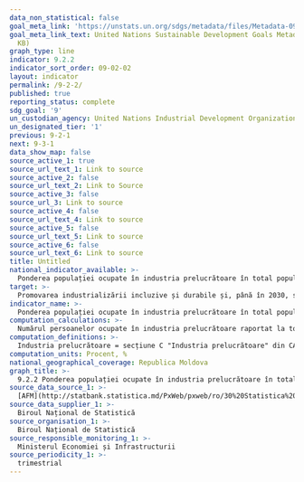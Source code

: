 ```yaml
---
data_non_statistical: false
goal_meta_link: 'https://unstats.un.org/sdgs/metadata/files/Metadata-09-02-02.pdf '
goal_meta_link_text: United Nations Sustainable Development Goals Metadata (PDF 323
  KB)
graph_type: line
indicator: 9.2.2
indicator_sort_order: 09-02-02
layout: indicator
permalink: /9-2-2/
published: true
reporting_status: complete
sdg_goal: '9'
un_custodian_agency: United Nations Industrial Development Organization (UNIDO)
un_designated_tier: '1'
previous: 9-2-1
next: 9-3-1
data_show_map: false
source_active_1: true
source_url_text_1: Link to source
source_active_2: false
source_url_text_2: Link to Source
source_active_3: false
source_url_3: Link to source
source_active_4: false
source_url_text_4: Link to source
source_active_5: false
source_url_text_5: Link to source
source_active_6: false
source_url_text_6: Link to source
title: Untitled
national_indicator_available: >-
  Ponderea populației ocupate în industria prelucrătoare în total populație ocupată
target: >-
  Promovarea industrializării incluzive și durabile și, până în 2030, sporirea semnificativă a ratei de ocupare și a Produsului Intern Brut în industrie, în conformitate cu circumstanțele naționale, și dublarea acestei cote în țările cel mai puțin dezvoltate
indicator_name: >-
  Ponderea populației ocupate în industria prelucrătoare în total populație ocupată
computation_calculations: >-
  Numărul persoanelor ocupate în industria prelucrătoare raportat la total persoane ocupate in economie.
computation_definitions: >-
  Industria prelucrătoare = secțiune C "Industria prelucrătoare" din CAEM/Rev 2.
computation_units: Procent, %
national_geographical_coverage: Republica Moldova
graph_title: >-
  9.2.2 Ponderea populației ocupate în industria prelucrătoare în total populație ocupată
source_data_source_1: >-
  [AFM](http://statbank.statistica.md/PxWeb/pxweb/ro/30%20Statistica%20sociala/30%20Statistica%20sociala__03%20FM__03%20MUN2019__MUN020/MUN120200.px/?rxid=2345d98a-890b-4459-bb1f-9b565f99b3b9)
source_data_supplier_1: >-
  Biroul Național de Statistică
source_organisation_1: >-
  Biroul Național de Statistică
source_responsible_monitoring_1: >-
  Ministerul Economiei și Infrastructurii
source_periodicity_1: >-
  trimestrial
---
```

